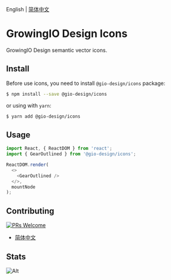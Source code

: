 English | [简体中文](README.md)

# GrowingIO Design Icons

GrowingIO Design semantic vector icons.

## Install

Before use icons, you need to install `@gio-design/icons` package:

```bash
$ npm install --save @gio-design/icons
```

or using with `yarn`:

```bash
$ yarn add @gio-design/icons
```

## Usage

```javascript
import React, { ReactDOM } from 'react';
import { GearOutlined } from '@gio-design/icons';

ReactDOM.render(
  <>
    <GearOutlined />
  </>,
  mountNode
);
```

## Contributing

[![PRs Welcome](https://img.shields.io/badge/PRs-welcome-brightgreen.svg?style=flat-square)](http://makeapullrequest.com)

- [简体中文](./CONTRIBUTING.zh-CN.md)

## Stats

![Alt](https://repobeats.axiom.co/api/embed/3310c28ae87d7da6bc70eec315b9cb13f428e668.svg "Repobeats analytics image")

